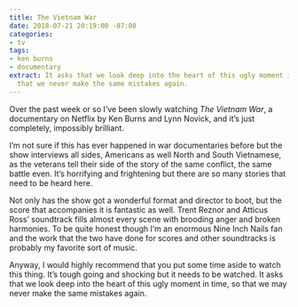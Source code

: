 ```yaml
---
title: The Vietnam War
date: 2018-07-21 20:19:00 -07:00
categories:
- tv
tags:
- ken burns
- documentary
extract: It asks that we look deep into the heart of this ugly moment in time, so
  that we never make the same mistakes again.
---
```


Over the past week or so I’ve been slowly watching _The Vietnam War_, a documentary on Netflix by Ken Burns and Lynn Novick, and it’s just completely, impossibly brilliant.

I’m not sure if this has ever happened in war documentaries before but the show interviews all sides, Americans as well North and South Vietnamese, as the veterans tell their side of the story of the same conflict, the same battle even. It’s horrifying and frightening but there are so many stories that need to be heard here.

Not only has the show got a wonderful format and director to boot, but the score that accompanies it is fantastic as well. Trent Reznor and Atticus Ross’ soundtrack fills almost every scene with brooding anger and broken harmonies. To be quite honest though I’m an enormous Nine Inch Nails fan and the work that the two have done for scores and other soundtracks is probably my favorite sort of music. 

Anyway, I would highly recommend that you put some time aside to watch this thing. It’s tough going and shocking but it needs to be watched. It asks that we look deep into the heart of this ugly moment in time, so that we may never make the same mistakes again.